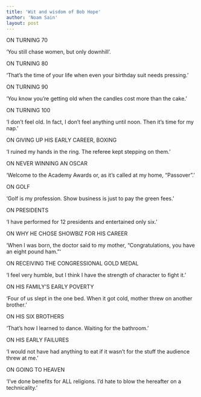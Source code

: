 ```yaml
---
title: 'Wit and wisdom of Bob Hope'
author: 'Noam Sain'
layout: post
---
```


ON TURNING 70

‘You still chase women, but only downhill’.  
  
ON TURNING 80

‘That’s the time of your life when even your birthday suit needs pressing.’

ON TURNING 90

‘You know you’re getting old when the candles cost more than the cake.’

ON TURNING 100

‘I don’t feel old. In fact, I don’t feel anything until noon. Then it’s time for my nap.’

ON GIVING UP HIS EARLY CAREER, BOXING

‘I ruined my hands in the ring. The referee kept stepping on them.’

ON NEVER WINNING AN OSCAR

‘Welcome to the Academy Awards or, as it’s called at my home, “Passover”.’

ON GOLF

‘Golf is my profession. Show business is just to pay the green fees.’

ON PRESIDENTS

‘I have performed for 12 presidents and entertained only six.’

ON WHY HE CHOSE SHOWBIZ FOR HIS CAREER

‘When I was born, the doctor said to my mother, “Congratulations, you have an eight pound ham.”‘

ON RECEIVING THE CONGRESSIONAL GOLD MEDAL

‘I feel very humble, but I think I have the strength of character to fight it.’

ON HIS FAMILY’S EARLY POVERTY

‘Four of us slept in the one bed. When it got cold, mother threw on another brother.’

ON HIS SIX BROTHERS

‘That’s how I learned to dance. Waiting for the bathroom.’

ON HIS EARLY FAILURES

‘I would not have had anything to eat if it wasn’t for the stuff the audience threw at me.’

ON GOING TO HEAVEN

‘I’ve done benefits for ALL religions. I’d hate to blow the hereafter on a technicality.’